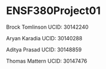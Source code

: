 # ENSF380Project01


Brock Tomlinson 
UCID: 30142240

Aryan Karadia
UCID: 30140288

Aditya Prasad
UCID: 30148859

Thomas Mattern 
UCID: 30147476
